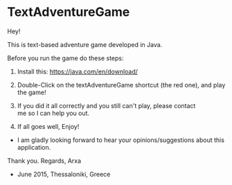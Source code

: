 # TextAdventureGame
Hey!

This is text-based adventure game developed in Java.

Before you run the game do these steps:

1. Install this:  https://java.com/en/download/

3. Double-Click on the textAdventureGame shortcut (the red one), and play the game!

2. If you did it all correctly and you still can't play, please contact 	
   me so I can help you out.

3. If all goes well, Enjoy! 

- I am gladly looking forward to hear your opinions/suggestions about this application.

Thank you.
Regards, Arxa

- June 2015, Thessaloniki, Greece
